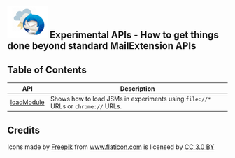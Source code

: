 ## ![Thunderstorm icon] Experimental APIs - How to get things done beyond standard MailExtension APIs

## Table of Contents
| API             | Description |
| --------------- | ----------- |
| [loadModule](loadModule)      | Shows how to load JSMs in experiments using `file://*` URLs or `chrome://` URLs.  |

## Credits
<div>Icons made by <a href="https://www.freepik.com/" title="Freepik">Freepik</a> from <a href="https://www.flaticon.com/" 			    title="Flaticon">www.flaticon.com</a> is licensed by <a href="http://creativecommons.org/licenses/by/3.0/" 			    title="Creative Commons BY 3.0" target="_blank">CC 3.0 BY</a></div>

[Thunderstorm icon]:/rep-resources/images/thunderstorm.png
[loadModule]:/examples/Experiments/loadModule
